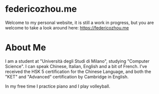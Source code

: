 # federicozhou.me
Welcome to my personal website, it is still a work in progress, but you are welcome to take a look around here: https://federicozhou.me

# About Me
I am a student at "Università degli Studi di Milano", studying "Computer Science". 
I can speak Chinese, Italian, English and a bit of French.
I've received the HSK 5 certification for the Chinese Language,
and both the "KET" and "Advanced“ certification by Cambridge in English.


In my free time I practice piano and I play volleyball.
